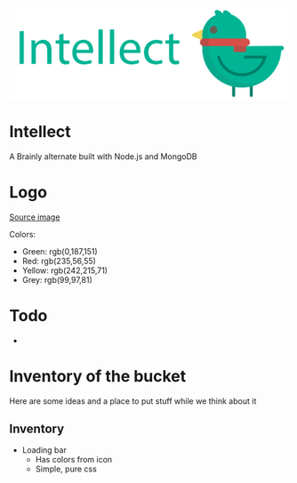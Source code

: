 ![](./public/images/banner-transparent.png)
# Intellect
A Brainly alternate built with Node.js and MongoDB
# Logo
[Source image](https://www.shareicon.net/animal-bird-zoo-animals-ornithology-859329)

Colors:
 * Green:  rgb(0,187,151)
 * Red:    rgb(235,56,55)
 * Yellow: rgb(242,215,71)
 * Grey:   rgb(99,97,81)
# Todo
 *
# Inventory of the bucket
Here are some ideas and a place to put stuff while we think about it
## Inventory
  * Loading bar
    * Has colors from icon
    * Simple, pure css
